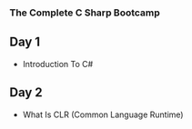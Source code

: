 ### The Complete C Sharp Bootcamp

## Day 1
- Introduction To C#

## Day 2
- What Is CLR (Common Language Runtime)
